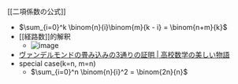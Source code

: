 
[[二項係数の公式]]
- $\sum_{i=0}^k \binom{n}{i}\binom{m}{k - i} = \binom{n+m}{k}$
- [[経路数]]的解釈
    - ![image](https://gyazo.com/623501bda4290cb7ffb28196502933b5/thumb/1000)
- [ヴァンデルモンドの畳み込みの3通りの証明 | 高校数学の美しい物語](https://mathtrain.jp/convolution)
- special case(k=n, m=n)
    - $\sum_{i=0}^n \binom{n}{i}^2 = \binom{2n}{n}$